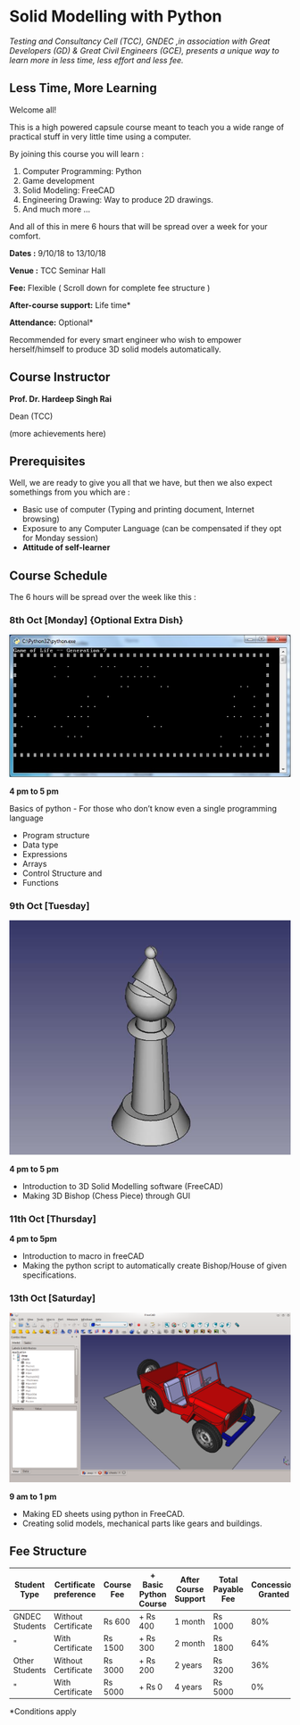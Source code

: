 <link rel = "stylesheet" href = "style/intro.css">

# Solid Modelling with Python


*Testing and Consultancy Cell (TCC), GNDEC ,in association with Great Developers (GD) & Great Civil Engineers (GCE), presents a unique way to learn more in less time, less effort and less fee.*


## Less Time, More Learning

Welcome all!

This is a high powered capsule course meant to teach you a wide range of practical stuff in very little time using a computer.

By joining this course you will learn :

1. Computer Programming: Python
1. Game development
1. Solid Modeling: FreeCAD
1. Engineering Drawing: Way to produce 2D drawings.
1. And much more ...

And all of this in mere 6 hours that will be spread over a week for your comfort.

**Dates :** 9/10/18 to 13/10/18

**Venue :** TCC Seminar Hall

**Fee:** Flexible ( Scroll down for complete fee structure )

**After-course support:** Life time*

**Attendance:** Optional*

Recommended for every smart engineer who wish to empower herself/himself to produce 3D solid models automatically.

## Course Instructor

**Prof. Dr. Hardeep Singh Rai**

Dean (TCC)

(more achievements here)

## Prerequisites

Well, we are ready to give you all that we have, but then we also expect somethings from you which are :
 
* Basic use of computer (Typing and printing document, Internet browsing)
* Exposure to any Computer Language (can be compensated if they opt for Monday session)
* **Attitude of self-learner**


## Course Schedule

The 6 hours will be spread over the week like this :

### 8th Oct [Monday] {Optional Extra Dish}

<img src="images/GameOfLife.jpg" alt="GameOfLife" class="GameOfLife">

<div markdown="1">

**4 pm to 5 pm**

Basics of python - For those who don’t know even a single programming language           

- Program structure
- Data type
- Expressions
- Arrays
- Control Structure and
- Functions

</div>

<div markdown="1" overflow="auto">

### 9th Oct [Tuesday]

<img src="images/bishop.jpg" alt="Bishop Image" class="bishop">

<div markdown="1">

**4 pm to 5 pm**

- Introduction to 3D Solid Modelling software (FreeCAD)
- Making 3D Bishop (Chess Piece) through GUI						 

</div>

</div>

### 11th Oct [Thursday]

**4 pm to 5pm**

- Introduction to macro in freeCAD
- Making the python script to automatically create Bishop/House of given specifications.

### 13th Oct [Saturday] 

<img src="images/topGear.png" alt="topGear" class="topGear">

<div markdown="1">

**9 am to 1 pm**

- Making ED sheets using python in FreeCAD.						 
- Creating solid models, mechanical parts like gears and buildings.

</div>

## Fee Structure

 Student Type | Certificate preference | Course Fee | + Basic Python Course | After Course Support | Total Payable Fee | Concession Granted
--- | --- | --- | --- | --- | --- | --- |
GNDEC Students | Without Certificate | Rs 600 | + Rs 400 | 1 month | Rs 1000 | 80% | 
"               | With Certificate |  Rs 1500 | + Rs 300 | 2 month | Rs 1800 | 64% |
Other Students | Without Certificate|  Rs 3000 | + Rs 200 | 2 years | Rs 3200 | 36% |
"               | With Certificate |  Rs 5000 | + Rs 0 | 4 years | Rs 5000 | 0% |  

\*Conditions apply


